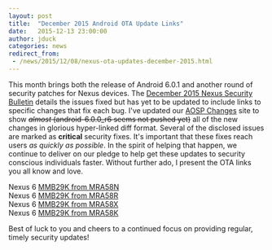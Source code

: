 ```yaml
---
layout: post
title:  "December 2015 Android OTA Update Links"
date:   2015-12-13 23:00:00
author: jduck
categories: news
redirect_from:
 - /news/2015/12/08/nexus-ota-updates-december-2015.html
---
```


This month brings both the release of Android 6.0.1 and another round of security patches for Nexus devices. The [December 2015 Nexus Security Bulletin](https://source.android.com/security/bulletin/2015-12-01.html) details the issues fixed but has yet to be updated to include links to specific changes that fix each bug. I've updated our [AOSP Changes](http://changes.droidsec.org/) site to show ~~*almost* (android-6.0.0_r6 seems not pushed yet)~~ all of the new changes in glorious hyper-linked diff format. Several of the disclosed issues are marked as **critical** security fixes. It's important that these fixes reach users *as quickly as possible*. In the spirit of helping that happen, we continue to deliver on our pledge to help get these updates to security conscious individuals faster. Without further ado, I present the OTA links you all know and love.

Nexus 6 [MMB29K from MRA58N](https://android.googleapis.com/packages/ota/google_shamu_shamu/40b8503e933d417f533d3081d446e19a04aaee2a.signed-shamu-MMB29K-from-MRA58N_full_radio.zip)<br />
Nexus 6 [MMB29K from MRA58R](https://android.googleapis.com/packages/ota/google_shamu_shamu/2f753015c3198623d766fa198d12679700bb371f.2f753015c3198623d766fa198d12679700bb371f.signed-shamu-MMB29K-from-MRA58R_full_radio.zip)<br />
Nexus 6 [MMB29K from MRA58X](https://android.googleapis.com/packages/ota/google_shamu_shamu/6bdbb55d6208ca071d834a16c42b7193825ac992.6bdbb55d6208ca071d834a16c42b7193825ac992.signed-shamu-MMB29K-from-MRA58X_full_radio.zip)<br />
Nexus 6 [MMB29K from MRA58K](https://android.googleapis.com/packages/ota/google_shamu_shamu/d9c3536aec45f667f5be5278da27810044f49e1a.d9c3536aec45f667f5be5278da27810044f49e1a.signed-shamu-MMB29K-from-MRA58K_full_radio.zip)<br />

Best of luck to you and cheers to a continued focus on providing regular, timely security updates!
